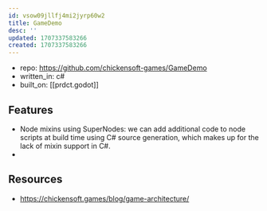 ```yaml
---
id: vsow09jllfj4mi2jyrp60w2
title: GameDemo
desc: ''
updated: 1707337583266
created: 1707337583266
---
```


- repo: https://github.com/chickensoft-games/GameDemo
- written_in: c#
- built_on: [[prdct.godot]]

## Features

-  Node mixins using SuperNodes: we can add additional code to node scripts at build time using C# source generation, which makes up for the lack of mixin support in C#.
-  

## Resources

- https://chickensoft.games/blog/game-architecture/